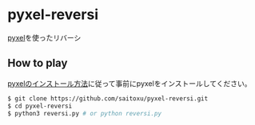 # pyxel-reversi

[pyxel](https://github.com/kitao/pyxel)を使ったリバーシ

## How to play

[pyxelのインストール方法](https://github.com/kitao/pyxel#how-to-install)に従って事前にpyxelをインストールしてください。

```sh
$ git clone https://github.com/saitoxu/pyxel-reversi.git
$ cd pyxel-reversi
$ python3 reversi.py # or python reversi.py
```

